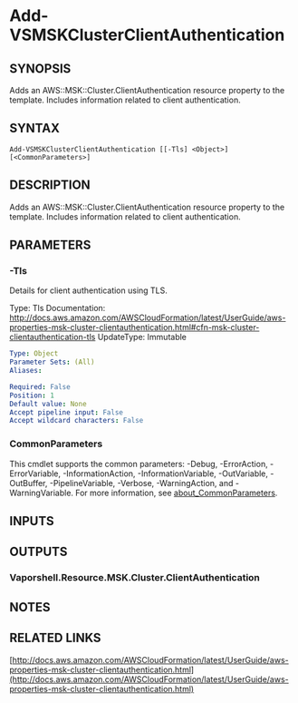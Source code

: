 # Add-VSMSKClusterClientAuthentication

## SYNOPSIS
Adds an AWS::MSK::Cluster.ClientAuthentication resource property to the template.
Includes information related to client authentication.

## SYNTAX

```
Add-VSMSKClusterClientAuthentication [[-Tls] <Object>] [<CommonParameters>]
```

## DESCRIPTION
Adds an AWS::MSK::Cluster.ClientAuthentication resource property to the template.
Includes information related to client authentication.

## PARAMETERS

### -Tls
Details for client authentication using TLS.

Type: Tls
Documentation: http://docs.aws.amazon.com/AWSCloudFormation/latest/UserGuide/aws-properties-msk-cluster-clientauthentication.html#cfn-msk-cluster-clientauthentication-tls
UpdateType: Immutable

```yaml
Type: Object
Parameter Sets: (All)
Aliases:

Required: False
Position: 1
Default value: None
Accept pipeline input: False
Accept wildcard characters: False
```

### CommonParameters
This cmdlet supports the common parameters: -Debug, -ErrorAction, -ErrorVariable, -InformationAction, -InformationVariable, -OutVariable, -OutBuffer, -PipelineVariable, -Verbose, -WarningAction, and -WarningVariable. For more information, see [about_CommonParameters](http://go.microsoft.com/fwlink/?LinkID=113216).

## INPUTS

## OUTPUTS

### Vaporshell.Resource.MSK.Cluster.ClientAuthentication
## NOTES

## RELATED LINKS

[http://docs.aws.amazon.com/AWSCloudFormation/latest/UserGuide/aws-properties-msk-cluster-clientauthentication.html](http://docs.aws.amazon.com/AWSCloudFormation/latest/UserGuide/aws-properties-msk-cluster-clientauthentication.html)


